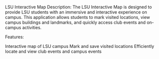 LSU Interactive Map
Description:
The LSU Interactive Map is designed to provide LSU students with an immersive and interactive experience on campus. This application allows students to mark visited locations, view campus buildings and landmarks, and quickly access club events and on-campus activities.

Features:

Interactive map of LSU campus
Mark and save visited locations
Efficiently locate and view club events and campus events
